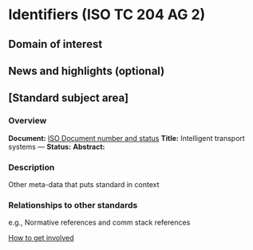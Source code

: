 # Identifiers (ISO TC 204 AG 2)

## Domain of interest

## News and highlights (optional) 

## [Standard subject area]

### Overview

**Document:** [ISO Document number and status](index.md)
**Title:** Intelligent transport systems —
**Status:** 
**Abstract:** 

### Description

Other meta-data that puts standard in context

### Relationships to other standards

e.g., Normative references and comm stack references

[How to get involved](../contact.md)
